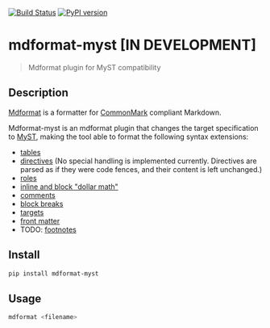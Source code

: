 [![Build Status](https://github.com/hukkinj1/mdformat-myst/workflows/Tests/badge.svg?branch=master)](https://github.com/hukkinj1/mdformat-myst/actions?query=workflow%3ATests+branch%3Amaster+event%3Apush)
[![PyPI version](https://img.shields.io/pypi/v/mdformat-myst)](https://pypi.org/project/mdformat-myst)

# mdformat-myst \[IN DEVELOPMENT\]

> Mdformat plugin for MyST compatibility

## Description

[Mdformat](https://github.com/executablebooks/mdformat) is a formatter for
[CommonMark](https://spec.commonmark.org/current/)
compliant Markdown.

Mdformat-myst is an mdformat plugin that changes the target specification to
[MyST](https://myst-parser.readthedocs.io/en/latest/using/syntax.html),
making the tool able to format the following syntax extensions:

- [tables](https://github.github.com/gfm/#tables-extension-)
- [directives](https://myst-parser.readthedocs.io/en/latest/using/syntax.html#syntax-directives)
  (No special handling is implemented currently.
  Directives are parsed as if they were code fences,
  and their content is left unchanged.)
- [roles](https://myst-parser.readthedocs.io/en/latest/using/syntax.html#syntax-roles)
- [inline and block "dollar math"](https://myst-parser.readthedocs.io/en/latest/using/syntax.html#math-shortcuts)
- [comments](https://myst-parser.readthedocs.io/en/latest/using/syntax.html#syntax-comments)
- [block breaks](https://myst-parser.readthedocs.io/en/latest/using/syntax.html#syntax-blockbreaks)
- [targets](https://myst-parser.readthedocs.io/en/latest/using/syntax.html#syntax-targets)
- [front matter](https://myst-parser.readthedocs.io/en/latest/using/syntax.html#extended-block-tokens)
- TODO: [footnotes](https://pandoc.org/MANUAL.html#footnotes)

## Install

```sh
pip install mdformat-myst
```

## Usage

```sh
mdformat <filename>
```
